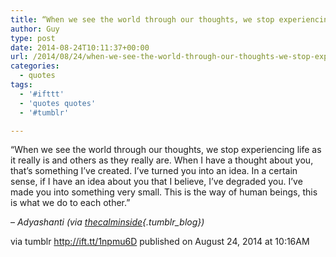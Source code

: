 ```yaml
---
title: “When we see the world through our thoughts, we stop experiencing life as it really is and others as…”
author: Guy
type: post
date: 2014-08-24T10:11:37+00:00
url: /2014/08/24/when-we-see-the-world-through-our-thoughts-we-stop-experiencing-life-as-it-really-is-and-others-as/
categories:
  - quotes
tags:
  - '#ifttt'
  - 'quotes quotes'
  - '#tumblr'

---
```

“When we see the world through our thoughts, we stop experiencing life as it really is and others as they really are. When I have a thought about you, that’s something I’ve created. I’ve turned you into an idea. In a certain sense, if I have an idea about you that I believe, I’ve degraded you. I’ve made you into something very small. This is the way of human beings, this is what we do to each other.”

&#8211; _Adyashanti (via [thecalminside][1]{.tumblr_blog})_

via tumblr http://ift.tt/1npmu6D published on August 24, 2014 at 10:16AM

 [1]: http://ift.tt/1fSS38z